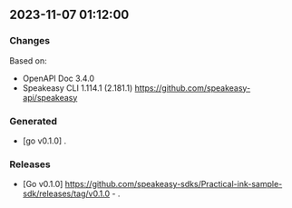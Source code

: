 

## 2023-11-07 01:12:00
### Changes
Based on:
- OpenAPI Doc 3.4.0 
- Speakeasy CLI 1.114.1 (2.181.1) https://github.com/speakeasy-api/speakeasy
### Generated
- [go v0.1.0] .
### Releases
- [Go v0.1.0] https://github.com/speakeasy-sdks/Practical-ink-sample-sdk/releases/tag/v0.1.0 - .